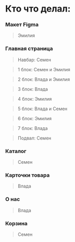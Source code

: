 # Кто что делал:

### Макет Figma
>Эмилия

### Главная страница
> Навбар:
>Семен

>1 блок:
>Семен и Эмилия

>2 блок:
>Влада и Эмилия

>3 блок:
>Влада

>4 блок:
>Эмилия

>5 блок:
>Влада и Семен

>6 блок:
>Эмилия

>7 блок:
>Влада

>Подвал:
>Семен


### Каталог
>Семен

### Карточки товара
>Влада

### О нас
>Влада

### Корзина
>Семен
